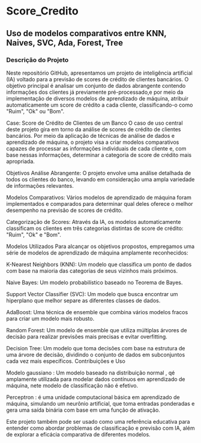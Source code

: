 # Score_Credito
## Uso de modelos comparativos entre KNN, Naives, SVC, Ada, Forest, Tree
### Descrição do Projeto
Neste repositório GitHub, apresentamos um projeto de inteligência artificial (IA) voltado para a previsão de scores de crédito de clientes bancários. O objetivo principal é analisar um conjunto de dados abrangente contendo informações dos clientes já previamente pré-processado,e por meio da implementação de diversos modelos de aprendizado de máquina, atribuir automaticamente um score de crédito a cada cliente, classificando-o como "Ruim", "Ok" ou "Bom".

Case: Score de Crédito de Clientes de um Banco
O caso de uso central deste projeto gira em torno da análise de scores de crédito de clientes bancários. Por meio da aplicação de técnicas de análise de dados e aprendizado de máquina, o projeto visa a criar modelos comparativos capazes de processar as informações individuais de cada cliente e, com base nessas informações, determinar a categoria de score de crédito mais apropriada.

Objetivos
Análise Abrangente: O projeto envolve uma análise detalhada de todos os clientes do banco, levando em consideração uma ampla variedade de informações relevantes.

Modelos Comparativos: Vários modelos de aprendizado de máquina foram implementados e comparados para determinar qual deles oferece o melhor desempenho na previsão de scores de crédito.

Categorização de Scores: Através da IA, os modelos automaticamente classificam os clientes em três categorias distintas de score de crédito: "Ruim", "Ok" e "Bom".

Modelos Utilizados
Para alcançar os objetivos propostos, empregamos uma série de modelos de aprendizado de máquina amplamente reconhecidos:

K-Nearest Neighbors (KNN): Um modelo que classifica um ponto de dados com base na maioria das categorias de seus vizinhos mais próximos.

Naive Bayes: Um modelo probabilístico baseado no Teorema de Bayes.

Support Vector Classifier (SVC): Um modelo que busca encontrar um hiperplano que melhor separe as diferentes classes de dados.

AdaBoost: Uma técnica de ensemble que combina vários modelos fracos para criar um modelo mais robusto.

Random Forest: Um modelo de ensemble que utiliza múltiplas árvores de decisão para realizar previsões mais precisas e evitar overfitting.

Decision Tree: Um modelo que toma decisões com base na estrutura de uma árvore de decisão, dividindo o conjunto de dados em subconjuntos cada vez mais específicos.
Contribuições e Uso

Modelo gaussiano : Um modelo baseado na distribuição normal , qé amplamente utilizada para modelar dados contínuos em aprendizado de máquina, nete modelo de classificação não é efetivo.

Perceptron : é uma unidade computacional básica em aprendizado de máquina, simulando um neurônio artificial, que toma entradas ponderadas e gera uma saída binária com base em uma função de ativação.

Este projeto também pode ser usado como uma referência educativa para entender como abordar problemas de classificação e previsão com IA, além de explorar a eficácia comparativa de diferentes modelos.
